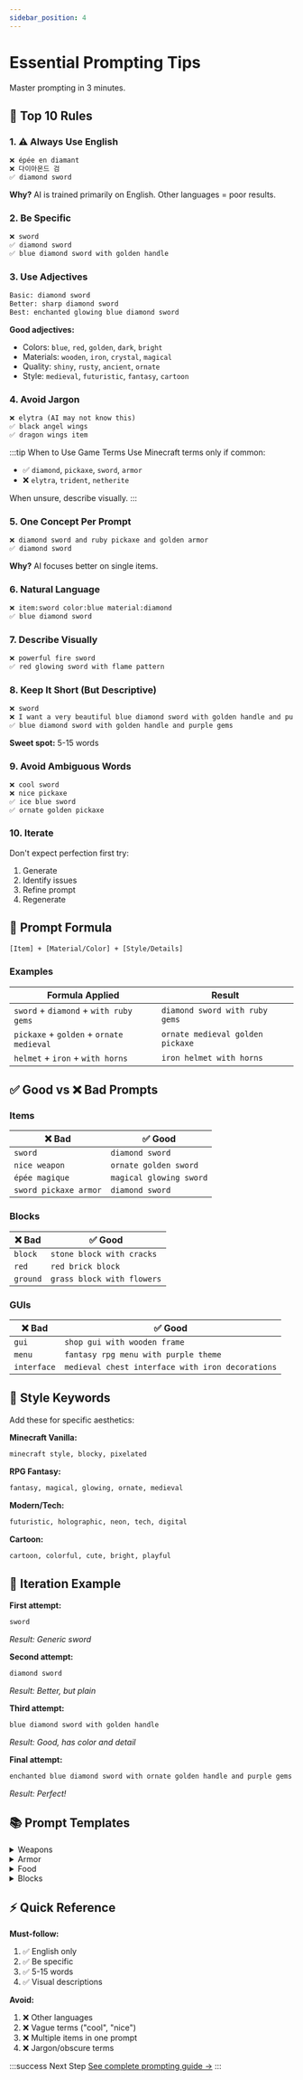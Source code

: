 ```yaml
---
sidebar_position: 4
---
```


# Essential Prompting Tips

Master prompting in 3 minutes.

## 🎯 Top 10 Rules

### 1. ⚠️ Always Use English

```txt
❌ épée en diamant
❌ 다이아몬드 검
✅ diamond sword
```

**Why?** AI is trained primarily on English. Other languages = poor results.

### 2. Be Specific

```txt
❌ sword
✅ diamond sword
✅ blue diamond sword with golden handle
```

### 3. Use Adjectives

```txt
Basic: diamond sword
Better: sharp diamond sword
Best: enchanted glowing blue diamond sword
```

**Good adjectives:**
- Colors: `blue`, `red`, `golden`, `dark`, `bright`
- Materials: `wooden`, `iron`, `crystal`, `magical`
- Quality: `shiny`, `rusty`, `ancient`, `ornate`
- Style: `medieval`, `futuristic`, `fantasy`, `cartoon`

### 4. Avoid Jargon

```txt
❌ elytra (AI may not know this)
✅ black angel wings
✅ dragon wings item
```

:::tip When to Use Game Terms
Use Minecraft terms only if common:
- ✅ `diamond`, `pickaxe`, `sword`, `armor`
- ❌ `elytra`, `trident`, `netherite`

When unsure, describe visually.
:::

### 5. One Concept Per Prompt

```txt
❌ diamond sword and ruby pickaxe and golden armor
✅ diamond sword
```

**Why?** AI focuses better on single items.

### 6. Natural Language

```txt
❌ item:sword color:blue material:diamond
✅ blue diamond sword
```

### 7. Describe Visually

```txt
❌ powerful fire sword
✅ red glowing sword with flame pattern
```

### 8. Keep It Short (But Descriptive)

```txt
❌ sword
❌ I want a very beautiful blue diamond sword with golden handle and purple gems and shiny effect
✅ blue diamond sword with golden handle and purple gems
```

**Sweet spot:** 5-15 words

### 9. Avoid Ambiguous Words

```txt
❌ cool sword
❌ nice pickaxe
✅ ice blue sword
✅ ornate golden pickaxe
```

### 10. Iterate

Don't expect perfection first try:
1. Generate
2. Identify issues
3. Refine prompt
4. Regenerate

## 📝 Prompt Formula

```txt
[Item] + [Material/Color] + [Style/Details]
```

### Examples

| Formula Applied | Result |
|----------------|--------|
| `sword` + `diamond` + `with ruby gems` | `diamond sword with ruby gems` |
| `pickaxe` + `golden` + `ornate medieval` | `ornate medieval golden pickaxe` |
| `helmet` + `iron` + `with horns` | `iron helmet with horns` |

## ✅ Good vs ❌ Bad Prompts

### Items

| ❌ Bad | ✅ Good |
|--------|---------|
| `sword` | `diamond sword` |
| `nice weapon` | `ornate golden sword` |
| `épée magique` | `magical glowing sword` |
| `sword pickaxe armor` | `diamond sword` |

### Blocks

| ❌ Bad | ✅ Good |
|--------|---------|
| `block` | `stone block with cracks` |
| `red` | `red brick block` |
| `ground` | `grass block with flowers` |

### GUIs

| ❌ Bad | ✅ Good |
|--------|---------|
| `gui` | `shop gui with wooden frame` |
| `menu` | `fantasy rpg menu with purple theme` |
| `interface` | `medieval chest interface with iron decorations` |

## 🎨 Style Keywords

Add these for specific aesthetics:

**Minecraft Vanilla:**
```txt
minecraft style, blocky, pixelated
```

**RPG Fantasy:**
```txt
fantasy, magical, glowing, ornate, medieval
```

**Modern/Tech:**
```txt
futuristic, holographic, neon, tech, digital
```

**Cartoon:**
```txt
cartoon, colorful, cute, bright, playful
```

## 🔄 Iteration Example

**First attempt:**
```txt
sword
```
*Result: Generic sword*

**Second attempt:**
```txt
diamond sword
```
*Result: Better, but plain*

**Third attempt:**
```txt
blue diamond sword with golden handle
```
*Result: Good, has color and detail*

**Final attempt:**
```txt
enchanted blue diamond sword with ornate golden handle and purple gems
```
*Result: Perfect!*

## 📚 Prompt Templates

<details>
<summary>Weapons</summary>

```txt
[material] [weapon] with [detail]

Examples:
- diamond sword with ruby gems
- iron axe with leather grip
- golden bow with silver string
- crystal staff with glowing orb
```

</details>

<details>
<summary>Armor</summary>

```txt
[material] [armor piece] with [decoration]

Examples:
- iron helmet with horns
- diamond chestplate with blue gems
- golden boots with wing pattern
- leather tunic with brown trim
```

</details>

<details>
<summary>Food</summary>

```txt
[food item] with [appearance]

Examples:
- golden apple with sparkles
- red potion bottle with bubbles
- bread loaf with wheat decoration
- cooked meat with grill marks
```

</details>

<details>
<summary>Blocks</summary>

```txt
[material] block with [texture detail]

Examples:
- stone block with cracks and moss
- wooden planks with dark grain
- ice block with frozen bubbles
- sand block with shell pattern
```

</details>

## ⚡ Quick Reference

**Must-follow:**
1. ✅ English only
2. ✅ Be specific
3. ✅ 5-15 words
4. ✅ Visual descriptions

**Avoid:**
1. ❌ Other languages
2. ❌ Vague terms ("cool", "nice")
3. ❌ Multiple items in one prompt
4. ❌ Jargon/obscure terms

:::success Next Step
[See complete prompting guide →](../prompting/)
:::
